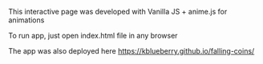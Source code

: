 This interactive page was developed with Vanilla JS + anime.js for animations

To run app, just open index.html file in any browser 

The app was also deployed here
https://kblueberry.github.io/falling-coins/
